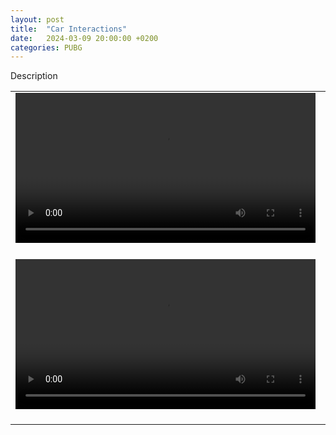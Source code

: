 ```yaml
---
layout: post
title:  "Car Interactions"
date:   2024-03-09 20:00:00 +0200
categories: PUBG
---
```


Description

<table style="width: 100%; border: none;" cellspacing="0" cellpadding="0" border="0">
  <tr>
    <td>
        <video width="480p" controls> 
        <source src="https://github.com/4z3q/4z3q.github.io/blob/main/posts/10_car_interactions/car_interaction_erangel.webm?raw=true" type="video/webm"> 
        </video> 
<br/>
<br/>
    </td>
    <td valign="top">
Comments
    </td>
  </tr><tr>
    <td>
        <video width="480p" controls> 
        <source src="https://github.com/4z3q/4z3q.github.io/blob/main/posts/10_car_interactions/car_rolls_up_no_cover_erangel.webm?raw=true" type="video/webm"> 
        </video> 
<br/>
<br/>
    </td>
    <td valign="top">
Comments
    </td>
  </tr>
</table>

